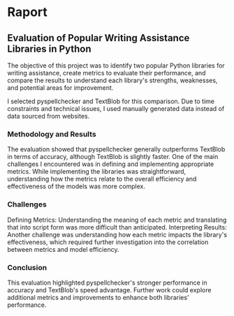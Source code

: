 # Raport
## Evaluation of Popular Writing Assistance Libraries in Python

The objective of this project was to identify two popular Python libraries for writing assistance, create metrics to evaluate their performance, and compare the results to understand each library's strengths, weaknesses, and potential areas for improvement.

I selected pyspellchecker and TextBlob for this comparison. Due to time constraints and technical issues, I used manually generated data instead of data sourced from websites.

### Methodology and Results

The evaluation showed that pyspellchecker generally outperforms TextBlob in terms of accuracy, although TextBlob is slightly faster. One of the main challenges I encountered was in defining and implementing appropriate metrics. While implementing the libraries was straightforward, understanding how the metrics relate to the overall efficiency and effectiveness of the models was more complex.
### Challenges
Defining Metrics: Understanding the meaning of each metric and translating that into script form was more difficult than anticipated.
Interpreting Results: Another challenge was understanding how each metric impacts the library's effectiveness, which required further investigation into the correlation between metrics and model efficiency.

### Conclusion
This evaluation highlighted pyspellchecker's stronger performance in accuracy and TextBlob's speed advantage. Further work could explore additional metrics and improvements to enhance both libraries’ performance.